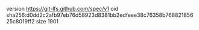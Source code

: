 version https://git-lfs.github.com/spec/v1
oid sha256:d0dd2c2afb97eb76d58923d8381bb2edfeee38c76358b76882185625c8019ff2
size 1901
